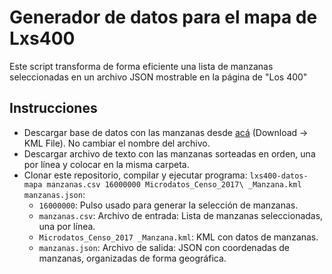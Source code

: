 # Generador de datos para el mapa de Lxs400

Este script transforma de forma eficiente una lista de manzanas seleccionadas en un archivo JSON mostrable en la página de "Los 400"

## Instrucciones

* Descargar base de datos con las manzanas desde [acá](https://geoine-ine-chile.opendata.arcgis.com/datasets/54e0c40680054efaabeb9d53b09e1e7a_0/data) (Download -> KML File). No cambiar el nombre del archivo.
* Descargar archivo de texto con las manzanas sorteadas en orden, una por línea y colocar en la misma carpeta.
* Clonar este repositorio, compilar y ejecutar programa: `lxs400-datos-mapa manzanas.csv 16000000 Microdatos_Censo_2017\ _Manzana.kml manzanas.json`:
    * `16000000`: Pulso usado para generar la selección de manzanas.
    * `manzanas.csv`: Archivo de entrada: Lista de manzanas seleccionadas, una por línea.
    * `Microdatos_Censo_2017 _Manzana.kml`: KML con datos de manzanas.
    * `manzanas.json`: Archivo de salida: JSON con coordenadas de manzanas, organizadas de forma geográfica.